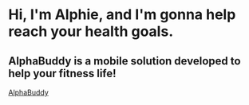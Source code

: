 # Hi, I'm Alphie, and I'm gonna help reach your health goals.
## AlphaBuddy is a mobile solution developed to help your fitness life!

[AlphaBuddy](https://medzdev.github.io/)